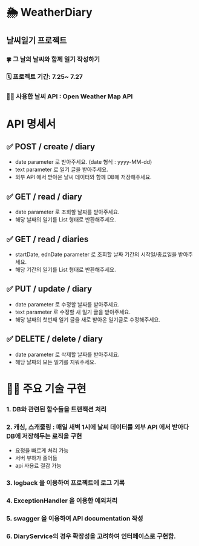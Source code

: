 # 🌦️ WeatherDiary
## 날씨일기 프로젝트
### 🍀 그 날의 날씨와 함께 일기 작성하기
### 🗓️ 프로젝트 기간: 7.25~ 7.27
### 👨‍💻 사용한 날씨 API : Open Weather Map API

# API 명세서
## ✅ POST / create / diary
- date parameter 로 받아주세요. (date 형식 : yyyy-MM-dd)
- text parameter 로 일기 글을 받아주세요.
- 외부 API 에서 받아온 날씨 데이터와 함께 DB에 저장해주세요.

## ✅ GET / read / diary
- date parameter 로 조회할 날짜를 받아주세요.
- 해당 날짜의 일기를 List 형태로 반환해주세요.

## ✅ GET / read / diaries
- startDate, ednDate parameter 로 조회할 날짜 기간의 시작일/종료일을 받아주세요.
- 해당 기간의 일기를 List 형태로 반환해주세요.

## ✅ PUT / update / diary
- date parameter 로 수정할 날짜를 받아주세요.
- text parameter 로 수정할 새 일기 글을 받아주세요.
- 해당 날짜의 첫번째 일기 글을 새로 받아온 일기글로 수정해주세요.

## ✅ DELETE / delete / diary
- date parameter 로 삭제할 날짜를 받아주세요.
- 해당 날짜의 모든 일기를 지워주세요.

# 🤹‍♂️ 주요 기술 구현
### 1. DB와 관련된 함수들을 트랜잭션 처리
### 2. 캐싱, 스캐줄링 : 매일 새벽 1시에 날씨 데이터를 외부 API 에서 받아다 DB에 저장해두는 로직을 구현
- 요청을 빠르게 처리 가능
- 서버 부하가 줄어듦
- api 사용료 절감 가능
### 3. logback 을 이용하여 프로젝트에 로그 기록
### 4. ExceptionHandler 을 이용한 예외처리
### 5. swagger 을 이용하여 API documentation 작성
### 6. DiaryService의 경우 확장성을 고려하여 인터페이스로 구현함. 